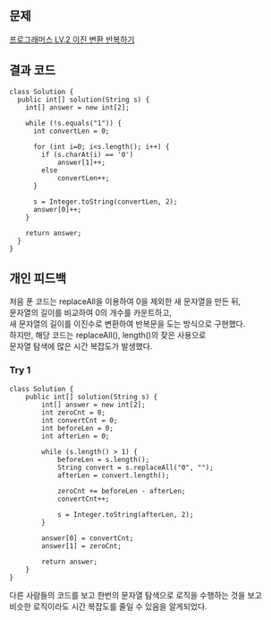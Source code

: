 ## 문제
[프로그래머스 LV.2 이진 변환 반복하기](https://school.programmers.co.kr/learn/courses/30/lessons/70129)

## 결과 코드
```
class Solution {
  public int[] solution(String s) {
    int[] answer = new int[2];
 
    while (!s.equals("1")) {
      int convertLen = 0;
        
      for (int i=0; i<s.length(); i++) {
        if (s.charAt(i) == '0')
            answer[1]++;
        else
            convertLen++;
      }
 
      s = Integer.toString(convertLen, 2);
      answer[0]++;
    }
 
    return answer;
  }
}
```

## 개인 피드백
처음 푼 코드는 replaceAll을 이용하여 0을 제외한 새 문자열을 만든 뒤,  
문자열의 길이를 비교하여 0의 개수를 카운트하고,  
새 문자열의 길이를 이진수로 변환하여 반복문을 도는 방식으로 구현했다.  
하지만, 해당 코드는 replaceAll(), length()의 잦은 사용으로  
문자열 탐색에 많은 시간 복잡도가 발생했다.  
### Try 1
```
class Solution {
    public int[] solution(String s) {
        int[] answer = new int[2];
        int zeroCnt = 0;
        int convertCnt = 0;
        int beforeLen = 0;
        int afterLen = 0;
        
        while (s.length() > 1) {
            beforeLen = s.length();
            String convert = s.replaceAll("0", "");
            afterLen = convert.length();

            zeroCnt += beforeLen - afterLen;
            convertCnt++;
            
            s = Integer.toString(afterLen, 2);
        }
        
        answer[0] = convertCnt;
        answer[1] = zeroCnt;
        
        return answer;
    }
}
```
다른 사람들의 코드를 보고 한번의 문자열 탐색으로 로직을 수행하는 것을 보고  
비슷한 로직이라도 시간 복잡도를 줄일 수 있음을 알게되었다.  
